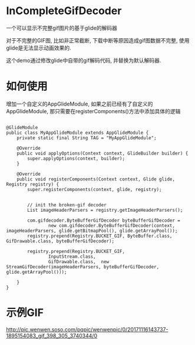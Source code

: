 # InCompleteGifDecoder
一个可以显示不完整gif图片的基于glide的解码器

对于不完整的GIF图, 比如非正常截断, 下载中断等原因造成gif图数据不完整,  使用glide是无法显示动画效果的.  

这个demo通过修改glide中自带的gif解码代码, 并替换为默认解码器. 

# 如何使用
增加一个自定义的AppGlideModule, 如果之前已经有了自定义的AppGlideModule, 那只需要在registerComponents()方法中添加具体的逻辑
<pre><code>
@GlideModule
public class MyAppGlideModule extends AppGlideModule {
    private static final String TAG = "MyAppGlideModule";

    @Override
    public void applyOptions(Context context, GlideBuilder builder) {
        super.applyOptions(context, builder);
    }

    @Override
    public void registerComponents(Context context, Glide glide, Registry registry) {
        super.registerComponents(context, glide, registry);


        // init the broken-gif decoder
        List<ImageHeaderParser> imageHeaderParsers = registry.getImageHeaderParsers();

        com.gifdecoder.ByteBufferGifDecoder byteBufferGifDecoder =
                new com.gifdecoder.ByteBufferGifDecoder(context, imageHeaderParsers, glide.getBitmapPool(), glide.getArrayPool());
        registry.prepend(Registry.BUCKET_GIF, ByteBuffer.class, GifDrawable.class, byteBufferGifDecoder);

        registry.prepend(Registry.BUCKET_GIF,
                InputStream.class,
                GifDrawable.class,  new StreamGifDecoder(imageHeaderParsers, byteBufferGifDecoder, glide.getArrayPool()));

    }
}
</code></pre>

# 示例GIF
http://pic.wenwen.soso.com/pqpic/wenwenpic/0/20171116143737-1895154083_gif_398_305_3740344/0
